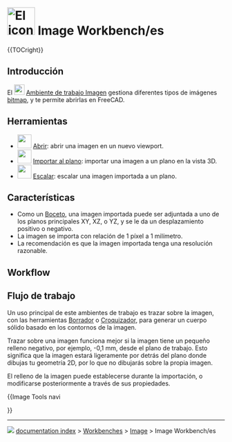 # <img alt="El icono del Ambiente de trabajo Imagen" src=images/Workbench_Image.svg  style="width:64px;"> Image Workbench/es


{{TOCright}}

## Introducción

El <img alt="" src=images/Workbench_Image.svg  style="width:24px;"> [Ambiente de trabajo Imagen](Image_Workbench/es.md) gestiona diferentes tipos de imágenes [bitmap](bitmap/es.md), y te permite abrirlas en FreeCAD.

## Herramientas


<div class="mw-translate-fuzzy">

-   <img alt="" src=images/Image_Open.svg  style="width:32px;"> [Abrir](Image_Open/es.md): abrir una imagen en un nuevo viewport.
-   <img alt="" src=images/Image-import-to-plane.svg  style="width:32px;"> [Importar al plano](Image_CreateImagePlane/es.md): importar una imagen a un plano en la vista 3D.
-   <img alt="" src=images/Image-scale.svg  style="width:32px;"> [Escalar](Image_Scaling/es.md): escalar una imagen importada a un plano.


</div>

## Características

-   Como un [Boceto](Sketcher_Workbench/es.md), una imagen importada puede ser adjuntada a uno de los planos principales XY, XZ, o YZ, y se le da un desplazamiento positivo o negativo.
-   La imagen se importa con relación de 1 píxel a 1 milímetro.
-   La recomendación es que la imagen importada tenga una resolución razonable.

## Workflow


<div class="mw-translate-fuzzy">

## Flujo de trabajo 

Un uso principal de este ambientes de trabajo es trazar sobre la imagen, con las herramientas [Borrador](Draft_Workbench/es.md) o [Croquizador](Sketcher_Workbench/es.md), para generar un cuerpo sólido basado en los contornos de la imagen.


</div>

Trazar sobre una imagen funciona mejor si la imagen tiene un pequeño relleno negativo, por ejemplo, -0,1 mm, desde el plano de trabajo. Esto significa que la imagen estará ligeramente por detrás del plano donde dibujas tu geometría 2D, por lo que no dibujarás sobre la propia imagen.

El relleno de la imagen puede establecerse durante la importación, o modificarse posteriormente a través de sus propiedades.





{{Image Tools navi

}}



---
![](images/Right_arrow.png) [documentation index](../README.md) > [Workbenches](Category_Workbenches.md) > [Image](Category_Image.md) > Image Workbench/es
